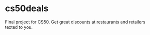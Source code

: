 # cs50deals
Final project for CS50. Get great discounts at restaurants and retailers texted to you.
